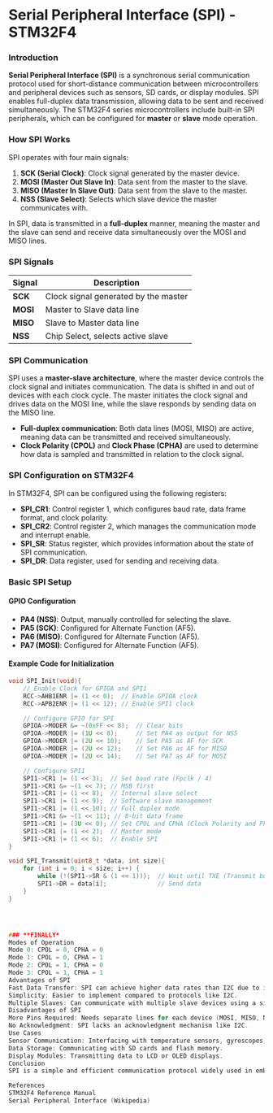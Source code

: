 
# Serial Peripheral Interface (SPI) - STM32F4

### **Introduction**
**Serial Peripheral Interface (SPI)** is a synchronous serial communication protocol used for short-distance communication between microcontrollers and peripheral devices such as sensors, SD cards, or display modules. SPI enables full-duplex data transmission, allowing data to be sent and received simultaneously. The STM32F4 series microcontrollers include built-in SPI peripherals, which can be configured for **master** or **slave** mode operation.

### **How SPI Works**
SPI operates with four main signals:
1. **SCK (Serial Clock)**: Clock signal generated by the master device.
2. **MOSI (Master Out Slave In)**: Data sent from the master to the slave.
3. **MISO (Master In Slave Out)**: Data sent from the slave to the master.
4. **NSS (Slave Select)**: Selects which slave device the master communicates with.

In SPI, data is transmitted in a **full-duplex** manner, meaning the master and the slave can send and receive data simultaneously over the MOSI and MISO lines.

### **SPI Signals**
| Signal | Description                            |
|--------|----------------------------------------|
| **SCK**   | Clock signal generated by the master |
| **MOSI**  | Master to Slave data line           |
| **MISO**  | Slave to Master data line           |
| **NSS**   | Chip Select, selects active slave   |

### **SPI Communication**
SPI uses a **master-slave architecture**, where the master device controls the clock signal and initiates communication. The data is shifted in and out of devices with each clock cycle. The master initiates the clock signal and drives data on the MOSI line, while the slave responds by sending data on the MISO line.

- **Full-duplex communication**: Both data lines (MOSI, MISO) are active, meaning data can be transmitted and received simultaneously.
- **Clock Polarity (CPOL)** and **Clock Phase (CPHA)** are used to determine how data is sampled and transmitted in relation to the clock signal.

### **SPI Configuration on STM32F4**
In STM32F4, SPI can be configured using the following registers:
- **SPI_CR1**: Control register 1, which configures baud rate, data frame format, and clock polarity.
- **SPI_CR2**: Control register 2, which manages the communication mode and interrupt enable.
- **SPI_SR**: Status register, which provides information about the state of SPI communication.
- **SPI_DR**: Data register, used for sending and receiving data.

### **Basic SPI Setup**
#### **GPIO Configuration**
- **PA4 (NSS)**: Output, manually controlled for selecting the slave.
- **PA5 (SCK)**: Configured for Alternate Function (AF5).
- **PA6 (MISO)**: Configured for Alternate Function (AF5).
- **PA7 (MOSI)**: Configured for Alternate Function (AF5).

#### **Example Code for Initialization**
```c
void SPI_Init(void){
    // Enable Clock for GPIOA and SPI1
    RCC->AHB1ENR |= (1 << 0);  // Enable GPIOA clock
    RCC->APB2ENR |= (1 << 12); // Enable SPI1 clock

    // Configure GPIO for SPI
    GPIOA->MODER &= ~(0xFF << 8);  // Clear bits
    GPIOA->MODER |= (1U << 8);     // Set PA4 as output for NSS
    GPIOA->MODER |= (2U << 10);    // Set PA5 as AF for SCK
    GPIOA->MODER |= (2U << 12);    // Set PA6 as AF for MISO
    GPIOA->MODER |= (2U << 14);    // Set PA7 as AF for MOSI

    // Configure SPI1
    SPI1->CR1 |= (1 << 3);  // Set baud rate (Fpclk / 4)
    SPI1->CR1 &= ~(1 << 7); // MSB first
    SPI1->CR1 |= (1 << 8);  // Internal slave select
    SPI1->CR1 |= (1 << 9);  // Software slave management
    SPI1->CR1 |= (1 << 10); // Full duplex mode
    SPI1->CR1 &= ~(1 << 11); // 8-bit data frame
    SPI1->CR1 |= (3U << 0); // Set CPOL and CPHA (Clock Polarity and Phase)
    SPI1->CR1 |= (1 << 2);  // Master mode
    SPI1->CR1 |= (1 << 6);  // Enable SPI
}

void SPI_Transmit(uint8_t *data, int size){
    for (int i = 0; i < size; i++) {
        while (!(SPI1->SR & (1 << 1)));  // Wait until TXE (Transmit buffer empty) is set
        SPI1->DR = data[i];              // Send data
    }
}




### **FINALLY*
Modes of Operation
Mode 0: CPOL = 0, CPHA = 0
Mode 1: CPOL = 0, CPHA = 1
Mode 2: CPOL = 1, CPHA = 0
Mode 3: CPOL = 1, CPHA = 1
Advantages of SPI
Fast Data Transfer: SPI can achieve higher data rates than I2C due to its simple, full-duplex operation.
Simplicity: Easier to implement compared to protocols like I2C.
Multiple Slaves: Can communicate with multiple slave devices using a single master.
Disadvantages of SPI
More Pins Required: Needs separate lines for each device (MOSI, MISO, NSS, and SCK).
No Acknowledgment: SPI lacks an acknowledgment mechanism like I2C.
Use Cases
Sensor Communication: Interfacing with temperature sensors, gyroscopes, etc.
Data Storage: Communicating with SD cards and flash memory.
Display Modules: Transmitting data to LCD or OLED displays.
Conclusion
SPI is a simple and efficient communication protocol widely used in embedded systems. By learning to configure SPI registers manually, developers gain a deeper understanding of how data flows between the microcontroller and peripherals, enabling more control and flexibility in their designs.

References
STM32F4 Reference Manual
Serial Peripheral Interface (Wikipedia)
